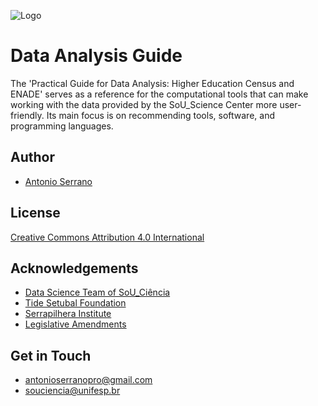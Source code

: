 
![Logo](https://souciencia.unifesp.br/images/logos/Sou_Cincia_RGB_1Linha_Oficial_Color.png)

#  Data Analysis Guide

The 'Practical Guide for Data Analysis: Higher Education Census and ENADE' serves as a reference for the computational tools that can make working with the data provided by the SoU_Science Center more user-friendly. Its main focus is on recommending tools, software, and programming languages.

## Author

- [Antonio Serrano](https://github.com/antoniogss)

## License

[Creative Commons Attribution 4.0 International](https://creativecommons.org/licenses/by/4.0/)

## Acknowledgements

 - [Data Science Team of SoU_Ciência](https://souciencia.unifesp.br/sobre)
 - [Tide Setubal Foundation](https://fundacaotidesetubal.org.br/tide-setubal-foundation/)
 - [Serrapilhera Institute](https://serrapilheira.org/en/)
 - [Legislative Amendments](https://www2.camara.leg.br/english/the-national-congress-1/types-of-legislation)

## Get in Touch

- antonioserranopro@gmail.com 
- souciencia@unifesp.br
